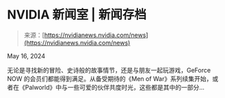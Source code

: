 <!--yml

category: 未分类

date: 2024-05-27 15:02:55

-->

# NVIDIA 新闻室 | 新闻存档

> 来源：[https://nvidianews.nvidia.com/news](https://nvidianews.nvidia.com/news)

May 16, 2024

无论是寻找新的冒险、史诗般的故事情节，还是与朋友一起玩游戏，GeForce NOW 的会员们都能得到满足。从备受期待的《Men of War》系列续集开始，或者在《Palworld》中与一些可爱的伙伴共度时光，这些都是其中的一部分...
